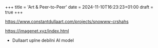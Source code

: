 +++
title = 'Art & Peer-to-Peer'
date = 2024-11-10T16:23:23+01:00
draft = true
+++

https://www.constantdullaart.com/projects/snowww-crshahs


https://imagenet.xyz/index.html
- Dullaart uplne debilni AI model

